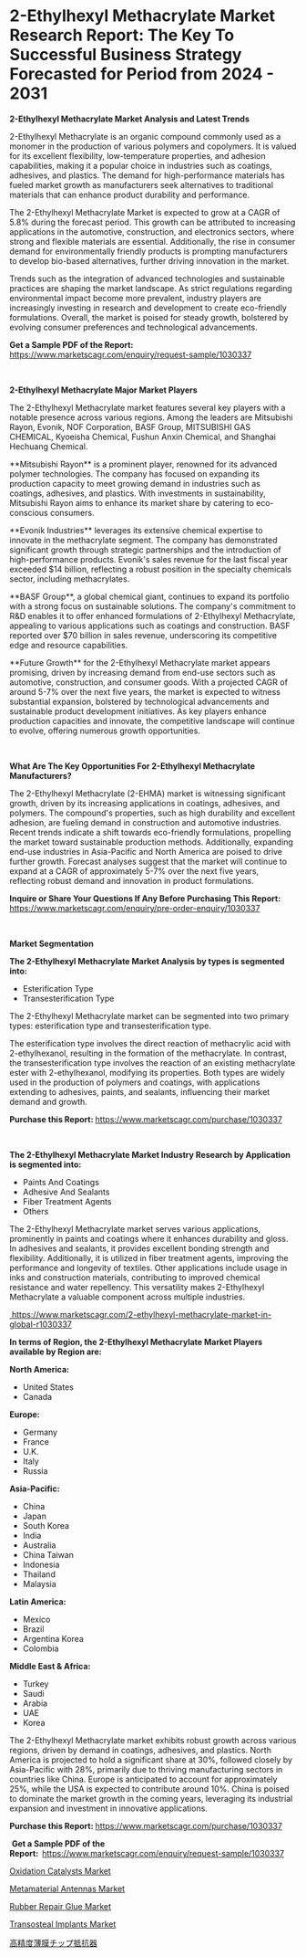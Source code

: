 <p><h1>2-Ethylhexyl Methacrylate Market Research Report: The Key To Successful Business Strategy Forecasted for Period from 2024 - 2031</h1></p><p><strong>2-Ethylhexyl Methacrylate Market Analysis and Latest Trends</strong></p>
<p><p>2-Ethylhexyl Methacrylate is an organic compound commonly used as a monomer in the production of various polymers and copolymers. It is valued for its excellent flexibility, low-temperature properties, and adhesion capabilities, making it a popular choice in industries such as coatings, adhesives, and plastics. The demand for high-performance materials has fueled market growth as manufacturers seek alternatives to traditional materials that can enhance product durability and performance.</p><p>The 2-Ethylhexyl Methacrylate Market is expected to grow at a CAGR of 5.8% during the forecast period. This growth can be attributed to increasing applications in the automotive, construction, and electronics sectors, where strong and flexible materials are essential. Additionally, the rise in consumer demand for environmentally friendly products is prompting manufacturers to develop bio-based alternatives, further driving innovation in the market.</p><p>Trends such as the integration of advanced technologies and sustainable practices are shaping the market landscape. As strict regulations regarding environmental impact become more prevalent, industry players are increasingly investing in research and development to create eco-friendly formulations. Overall, the market is poised for steady growth, bolstered by evolving consumer preferences and technological advancements.</p></p>
<p><strong>Get a Sample PDF of the Report:&nbsp;</strong> <a href="https://www.marketscagr.com/enquiry/request-sample/1030337">https://www.marketscagr.com/enquiry/request-sample/1030337</a></p>
<p>&nbsp;</p>
<p><strong>2-Ethylhexyl Methacrylate Major Market Players</strong></p>
<p><p>The 2-Ethylhexyl Methacrylate market features several key players with a notable presence across various regions. Among the leaders are Mitsubishi Rayon, Evonik, NOF Corporation, BASF Group, MITSUBISHI GAS CHEMICAL, Kyoeisha Chemical, Fushun Anxin Chemical, and Shanghai Hechuang Chemical.</p><p>**Mitsubishi Rayon** is a prominent player, renowned for its advanced polymer technologies. The company has focused on expanding its production capacity to meet growing demand in industries such as coatings, adhesives, and plastics. With investments in sustainability, Mitsubishi Rayon aims to enhance its market share by catering to eco-conscious consumers.</p><p>**Evonik Industries** leverages its extensive chemical expertise to innovate in the methacrylate segment. The company has demonstrated significant growth through strategic partnerships and the introduction of high-performance products. Evonik's sales revenue for the last fiscal year exceeded $14 billion, reflecting a robust position in the specialty chemicals sector, including methacrylates.</p><p>**BASF Group**, a global chemical giant, continues to expand its portfolio with a strong focus on sustainable solutions. The company's commitment to R&D enables it to offer enhanced formulations of 2-Ethylhexyl Methacrylate, appealing to various applications such as coatings and construction. BASF reported over $70 billion in sales revenue, underscoring its competitive edge and resource capabilities.</p><p>**Future Growth** for the 2-Ethylhexyl Methacrylate market appears promising, driven by increasing demand from end-use sectors such as automotive, construction, and consumer goods. With a projected CAGR of around 5-7% over the next five years, the market is expected to witness substantial expansion, bolstered by technological advancements and sustainable product development initiatives. As key players enhance production capacities and innovate, the competitive landscape will continue to evolve, offering numerous growth opportunities.</p></p>
<p>&nbsp;</p>
<p><strong>What Are The Key Opportunities For 2-Ethylhexyl Methacrylate Manufacturers?</strong></p>
<p><p>The 2-Ethylhexyl Methacrylate (2-EHMA) market is witnessing significant growth, driven by its increasing applications in coatings, adhesives, and polymers. The compound's properties, such as high durability and excellent adhesion, are fueling demand in construction and automotive industries. Recent trends indicate a shift towards eco-friendly formulations, propelling the market toward sustainable production methods. Additionally, expanding end-use industries in Asia-Pacific and North America are poised to drive further growth. Forecast analyses suggest that the market will continue to expand at a CAGR of approximately 5-7% over the next five years, reflecting robust demand and innovation in product formulations.</p></p>
<p><strong>Inquire or Share Your Questions If Any Before Purchasing This Report:</strong> <a href="https://www.marketscagr.com/enquiry/pre-order-enquiry/1030337">https://www.marketscagr.com/enquiry/pre-order-enquiry/1030337</a></p>
<p>&nbsp;</p>
<p><strong>Market Segmentation</strong></p>
<p><strong>The 2-Ethylhexyl Methacrylate Market Analysis by types is segmented into:</strong></p>
<p><ul><li>Esterification Type</li><li>Transesterification Type</li></ul></p>
<p><p>The 2-Ethylhexyl Methacrylate market can be segmented into two primary types: esterification type and transesterification type. </p><p>The esterification type involves the direct reaction of methacrylic acid with 2-ethylhexanol, resulting in the formation of the methacrylate. In contrast, the transesterification type involves the reaction of an existing methacrylate ester with 2-ethylhexanol, modifying its properties. Both types are widely used in the production of polymers and coatings, with applications extending to adhesives, paints, and sealants, influencing their market demand and growth.</p></p>
<p><strong>Purchase this Report:&nbsp;</strong><a href="https://www.marketscagr.com/purchase/1030337">https://www.marketscagr.com/purchase/1030337</a></p>
<p>&nbsp;</p>
<p><strong>The 2-Ethylhexyl Methacrylate Market Industry Research by Application is segmented into:</strong></p>
<p><ul><li>Paints And Coatings</li><li>Adhesive And Sealants</li><li>Fiber Treatment Agents</li><li>Others</li></ul></p>
<p><p>The 2-Ethylhexyl Methacrylate market serves various applications, prominently in paints and coatings where it enhances durability and gloss. In adhesives and sealants, it provides excellent bonding strength and flexibility. Additionally, it is utilized in fiber treatment agents, improving the performance and longevity of textiles. Other applications include usage in inks and construction materials, contributing to improved chemical resistance and water repellency. This versatility makes 2-Ethylhexyl Methacrylate a valuable component across multiple industries.</p></p>
<p><a href="https://www.marketscagr.com/2-ethylhexyl-methacrylate-market-in-global-r1030337">&nbsp;https://www.marketscagr.com/2-ethylhexyl-methacrylate-market-in-global-r1030337</a></p>
<p><strong>In terms of Region, the 2-Ethylhexyl Methacrylate Market Players available by Region are:</strong></p>
<p>
    <p> <strong> North America: </strong>
        <ul>
            <li>United States</li>
            <li>Canada</li>
        </ul>
        </p> 
    <p> <strong> Europe: </strong>
        <ul>
            <li>Germany</li>
            <li>France</li>
            <li>U.K.</li>
            <li>Italy</li>
            <li>Russia</li>
        </ul>
        </p> 
    <p> <strong> Asia-Pacific: </strong>
        <ul>
            <li>China</li>
            <li>Japan</li>
            <li>South Korea</li>
            <li>India</li>
            <li>Australia</li>
            <li>China Taiwan</li>
            <li>Indonesia</li>
            <li>Thailand</li>
            <li>Malaysia</li>
        </ul>
        </p> 
    <p> <strong> Latin America: </strong>
        <ul>
            <li>Mexico</li>
            <li>Brazil</li>
            <li>Argentina Korea</li>
            <li>Colombia</li>
        </ul>
        </p> 
    <p> <strong> Middle East & Africa: </strong>
        <ul>
            <li>Turkey</li>
            <li>Saudi</li>
            <li>Arabia</li>
            <li>UAE</li>
            <li>Korea</li>
        </ul>
    </p>
    </p>
<p><p>The 2-Ethylhexyl Methacrylate market exhibits robust growth across various regions, driven by demand in coatings, adhesives, and plastics. North America is projected to hold a significant share at 30%, followed closely by Asia-Pacific with 28%, primarily due to thriving manufacturing sectors in countries like China. Europe is anticipated to account for approximately 25%, while the USA is expected to contribute around 10%. China is poised to dominate the market growth in the coming years, leveraging its industrial expansion and investment in innovative applications.</p></p>
<p><strong>Purchase this Report: </strong><a href="https://www.marketscagr.com/purchase/1030337">https://www.marketscagr.com/purchase/1030337</a></p>
<p>&nbsp;<strong>Get a Sample PDF of the Report:&nbsp;&nbsp;</strong><a href="https://www.marketscagr.com/enquiry/request-sample/1030337">https://www.marketscagr.com/enquiry/request-sample/1030337</a></p>
<p><strong></strong></p>
<p><p><a href="https://issuu.com/reportprime-2/docs/oxidation-catalysts-market-size-203_69db6985949207">Oxidation Catalysts Market</a></p><p><a href="https://www.linkedin.com/pulse/metamaterial-antennas-market-global-regional-analysis-3juae?trackingId=SsaWYvFIT6qtMIhPvFUkiw%3D%3D">Metamaterial Antennas Market</a></p><p><a href="https://issuu.com/reportprime-2/docs/rubber-repair-glue-market-size-2030_ec93a6f3d2402e">Rubber Repair Glue Market</a></p><p><a href="https://www.linkedin.com/pulse/global-transosteal-implants-market-trends-insights-growth-2qv2e?trackingId=ya0ApBX1T4%2B2IDfkrIt%2B0Q%3D%3D">Transosteal Implants Market</a></p><p><a href="https://medium.com/@harper17bmoles/high-precision-thin-film-chip-resistor-5dd17476fa93">高精度薄膜チップ抵抗器</a></p></p>